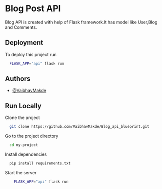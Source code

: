 
# Blog Post API

Blog API is created with help of Flask framework.It has model like User,Blog and Comments.
 

## Deployment

To deploy this project run

```bash
  FLASK_APP="api" flask run

```


## Authors

- [@VaibhavMakde](https://github.com/VaibhavMakde)


## Run Locally

Clone the project

```bash
  git clone https://github.com/VaibhavMakde/Blog_api_blueprint.git
```

Go to the project directory

```bash
  cd my-project
```

Install dependencies

```bash
  pip install requirements.txt
```

Start the server

```bash
    FLASK_APP="api" flask run
```


